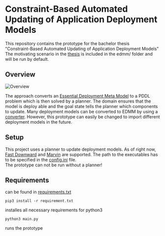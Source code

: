 # Constraint-Based Automated Updating of Application Deployment Models

This repository contains the prototype for the bachelor thesis    
"Constraint-Based Automated Updating of Application Deployment Models"   
The motivating scenario in the [thesis](https://github.com/FlxB2/Constraint-Based-Automated-Updating-of-Application-Deployment-Models/thesis.pdf) is included in the edmm/ folder and will be run by default.  

## Overview

![Overview](https://github.com/FlxB2/Constraint-Based-Automated-Updating-of-Application-Deployment-Models/images/overview.png "Overview")

The approach converts an [Essential Deployment Meta Model](https://github.com/UST-EDMM/spec-yaml) to a PDDL problem which is then solved by a planner. The domain ensures that the model is deploy able and the goal state tells the planner which components to update. Many deployment models can be converted to EDMM by using a [converter](https://github.com/UST-EDMM/transformation-framework). However, this prototype can easily be changed to import different deployment models in the future.

## Setup
This project uses a planner to update deployment models. As of right now, 
[Fast Downward](http://www.fast-downward.org/) and [Marvin](https://nms.kcl.ac.uk/planning/software/marvin.html) are supported. The path to the executables has to be specified in the [config.ini](https://github.com/FlxB2/Constraint-Based-Automated-Updating-of-Application-Deployment-Models/blob/master/config.ini) file.   
The prototype can not be run without a planner!

## Requirements
can be found in [requirements.txt](https://github.com/FlxB2/Constraint-Based-Automated-Updating-of-Application-Deployment-Models/blob/master/requirements.txt)

```
pip3 install -r requirement.txt
```
installes all necessary requirements for python3

```
python3 main.py
```
runs the prototype